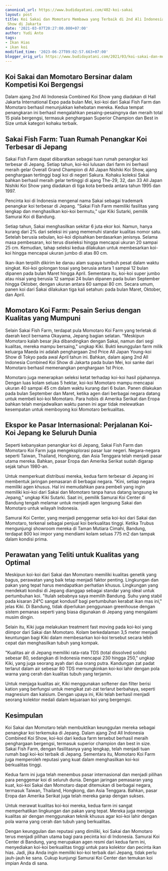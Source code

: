 ```yaml
---
canonical_url: https://www.budidayatani.com/402-koi-sakai
layout: post
title: Koi Sakai dan Momotaro Membawa yang Terbaik di 2nd Ali Indonesia Combined Koi
 Show di Jakarta
date: '2021-03-07T20:27:00.000+07:00'
author: Yudi Anto
tags:
- Ikan Hias
- ikan koi
modified_time: '2023-06-27T09:02:57.663+07:00'
blogger_orig_url: https://www.budidayatani.com/2021/03/koi-sakai-dan-momotaro-persembahkan-koi.html
---
```


## Koi Sakai dan Momotaro Bersinar dalam Kompetisi Koi Bergengsi

Dalam ajang 2nd Ali Indonesia Combined Koi Show yang diadakan di Hall Jakarta International Expo pada bulan Mei, koi-koi dari Sakai Fish Farm dan Momotaro berhasil menunjukkan kehebatan mereka. Kedua tempat penangkaran ini berhasil mengalahkan pesaing-pesaingnya dan meraih total 15 piala bergengsi, termasuk penghargaan Superior Champion dan Best in Size untuk kategori kohaku terbaik.

## Sakai Fish Farm: Tuan Rumah Penangkar Koi Terbesar di Jepang

Sakai Fish Farm dapat diibaratkan sebagai tuan rumah penangkar koi terbesar di Jepang. Setiap tahun, koi-koi lulusan dari farm ini berhasil meraih gelar Overall Grand Champion di All Japan Nishiki Koi Show, ajang penghargaan tertinggi bagi koi di negeri Sakura. Kohaku koleksi Sakai bahkan berhasil meraih gelar tertinggi di ajang The-29, 32, dan 33 All Japan Nishiki Koi Show yang diadakan di tiga kota berbeda antara tahun 1995 dan 1997.

Pencinta koi di Indonesia mengenal nama Sakai sebagai trademark penangkar koi terbesar di Jepang. "Sakai Fish Farm memiliki fasilitas yang lengkap dan menghasilkan koi-koi bermutu," ujar Kiki Sutarki, pemilik Samurai Koi di Bandung.

Setiap tahun, Sakai menghasilkan sekitar 6 juta ekor koi. Namun, hanya kurang dari 2% dari seleksi ini yang memenuhi standar kualitas nomor satu. Setelah berusia sebulan, koi-koi dipisahkan berdasarkan jenisnya. Selama masa pembesaran, koi terus diseleksi hingga mencapai ukuran 20 sampai 25 cm. Kemudian, tahap seleksi kedua dilakukan untuk membesarkan koi-koi hingga mencapai ukuran jumbo di atas 80 cm.

Ikan-ikan terpilih dikirim ke danau alam supaya tumbuh pesat dalam waktu singkat. Koi-koi golongan tosai yang berusia antara 1 sampai 12 bulan dipanen pada bulan Maret hingga April. Sementara itu, koi-koi super jumbo atau nisai yang berusia 12 sampai 24 bulan dipanen pada bulan September hingga Oktober, dengan ukuran antara 60 sampai 80 cm. Secara umum, panen koi dari Sakai dilakukan tiga kali setahun: pada bulan Maret, Oktober, dan April.

## Momotaro Koi Farm: Pesain Serius dengan Kualitas yang Mumpuni

Selain Sakai Fish Farm, terdapat pula Momotaro Koi Farm yang terletak di daerah kecil bernama Okayama, Jepang bagian selatan. "Meskipun Momotaro kalah besar jika dibandingkan dengan Sakai, namun dari segi kualitas, mereka mampu bersaing," ungkap Kiki. Bukti keunggulan farm milik keluarga Maeda ini adalah penghargaan 2nd Price All Japan Young-koi Show di Tokyo pada awal April tahun ini. Bahkan, dalam ajang 2nd All Indonesia Combined Koi Show di Jakarta pada bulan Mei, koi sanke dari Momotaro berhasil memenangkan penghargaan 1st Price.

Momotaro juga menerapkan seleksi ketat terhadap koi-koi hasil pijahannya. Dengan luas kolam seluas 5 hektar, koi-koi Momotaro mampu mencapai ukuran 40 sampai 45 cm dalam waktu kurang dari 6 bulan. Panen dilakukan pada bulan September dan Maret, ketika agen dari berbagai negara datang untuk membeli koi-koi Momotaro. Para hobiis di Amerika Serikat dan Eropa bahkan telah menjadwalkan waktu panen ini agar tidak melewatkan kesempatan untuk memboyong koi Momotaro berkualitas.

## Ekspor ke Pasar Internasional: Perjalanan Koi-Koi Jepang ke Seluruh Dunia

Seperti kebanyakan penangkar koi di Jepang, Sakai Fish Farm dan Momotaro Koi Farm juga mengeksplorasi pasar luar negeri. Negara-negara seperti Taiwan, Thailand, Hongkong, dan Asia Tenggara telah menjadi pasar utama mereka. Bahkan, pasar Eropa dan Amerika Serikat sudah digarap sejak tahun 1980-an.

Untuk memperkuat distribusi mereka, kedua farm terbesar di Jepang ini membentuk jaringan pemasaran di berbagai negara. "Kini, setiap negara memiliki agen khusus. Hal ini memudahkan para pembeli yang ingin memiliki koi-koi dari Sakai dan Momotaro tanpa harus datang langsung ke Jepang," ungkap Kiki Sutarki. Saat ini, pemilik Samurai Koi Center di Bandung tengah melamar untuk menjadi agen langsung Sakai dan Momotaro untuk wilayah Indonesia.

Samurai Koi Center, yang menjadi penggemar setia koi-koi dari Sakai dan Momotaro, terkenal sebagai penjual koi berkualitas tinggi. Ketika Trubus mengunjungi showroom mereka di Taman Mutiara Cimahi, Bandung, terdapat 800 koi impor yang mendiami kolam seluas 775 m2 dan tampak dalam kondisi prima.

## Perawatan yang Teliti untuk Kualitas yang Optimal

Meskipun koi-koi dari Sakai dan Momotaro memiliki kualitas genetik yang bagus, perawatan yang baik tetap menjadi faktor penting. Lingkungan dan pakan yang tepat harus mendapatkan perhatian khusus. Lingkungan yang mendekati kondisi di Jepang dianggap sebagai standar yang ideal untuk pertumbuhan koi. "Itulah sebabnya saya memilih Bandung. Suhu yang stabil pada kisaran 24°C sangat kondusif bagi pertumbuhan kerabat ikan mas ini," jelas Kiki. Di Bandung, tidak diperlukan penggunaan greenhouse dengan sistem pemanas seperti yang biasa digunakan di Jepang yang mengalami musim dingin.

Selain itu, Kiki juga melakukan treatment fast moving pada koi-koi yang diimpor dari Sakai dan Momotaro. Kolam berkedalaman 3,5 meter menjadi keuntungan bagi Kiki dalam membesarkan koi-koi tersebut secara lebih cepat dan menghasilkan tubuh yang kompak.

"Kualitas air di Jepang memiliki rata-rata TDS (total dissolved solids) sebesar 80, sedangkan di Indonesia mencapai 230 hingga 250," ungkap Kiki, yang juga seorang ayah dari dua orang putra. Kandungan zat padat terlarut dalam air sebesar 80 TDS memungkinkan koi-koi lahir dengan pola warna yang cerah dan kualitas tubuh yang terjamin.

Untuk menjaga kualitas air, Kiki menggunakan softener dan filter berisi kation yang berfungsi untuk mengikat zat-zat terlarut berbahaya, seperti magnesium dan kalsium. Dengan upaya ini, Kiki telah berhasil menjadi seorang kolektor medali dalam kejuaraan koi yang bergengsi.

## Kesimpulan

Koi Sakai dan Momotaro telah membuktikan keunggulan mereka sebagai penangkar koi terkemuka di Jepang. Dalam ajang 2nd All Indonesia Combined Koi Show, koi-koi dari kedua farm tersebut berhasil meraih penghargaan bergengsi, termasuk superior champion dan best in size. Sakai Fish Farm, dengan fasilitasnya yang lengkap, telah menjadi tuan rumah bagi koi-koi terbaik di Jepang. Sementara itu, Momotaro Koi Farm juga memperoleh reputasi yang kuat dalam menghasilkan koi-koi berkualitas tinggi.

Kedua farm ini juga telah menembus pasar internasional dan menjadi pilihan para penggemar koi di seluruh dunia. Dengan jaringan pemasaran yang kuat, koi-koi Sakai dan Momotaro dapat ditemukan di berbagai negara, termasuk Taiwan, Thailand, Hongkong, dan Asia Tenggara. Bahkan, pasar Eropa dan Amerika Serikat juga telah mereka garap dengan sukses.

Untuk merawat kualitas koi-koi mereka, kedua farm ini sangat memperhatikan lingkungan dan pakan yang tepat. Mereka juga menjaga kualitas air dengan menggunakan teknik khusus agar koi-koi lahir dengan pola warna yang cerah dan tubuh yang berkualitas.

Dengan keunggulan dan reputasi yang dimiliki, koi Sakai dan Momotaro terus menjadi pilihan utama bagi para pecinta koi di Indonesia. Samurai Koi Center di Bandung, yang merupakan agen resmi dari kedua farm ini, menyediakan koi-koi berkualitas tinggi untuk para kolektor dan pecinta ikan hias. Jadi, jika Anda ingin memiliki koi-koi terbaik dari Jepang, tidak perlu jauh-jauh ke sana. Cukup kunjungi Samurai Koi Center dan temukan koi impian Anda di sana.

